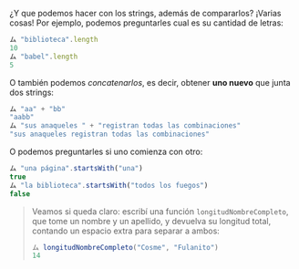 ¿Y que podemos hacer con los strings, además de compararlos? ¡Varias cosas! Por ejemplo, podemos preguntarles cual es su cantidad de letras:

```javascript
ム "biblioteca".length
10
ム "babel".length
5
```

O también podemos _concatenarlos_, es decir, obtener **uno nuevo** que junta dos strings:

```javascript
ム "aa" + "bb"
"aabb"
ム "sus anaqueles " + "registran todas las combinaciones"
"sus anaqueles registran todas las combinaciones"
```

O podemos preguntarles si uno comienza con otro:

```javascript
ム "una página".startsWith("una")
true
ム "la biblioteca".startsWith("todos los fuegos")
false
```

> Veamos si queda claro: escribí una función `longitudNombreCompleto`, que tome un nombre y un apellido, y devuelva su longitud total, contando un espacio extra para separar a ambos:
>
>```javascript
> ム longitudNombreCompleto("Cosme", "Fulanito")
>14
>```